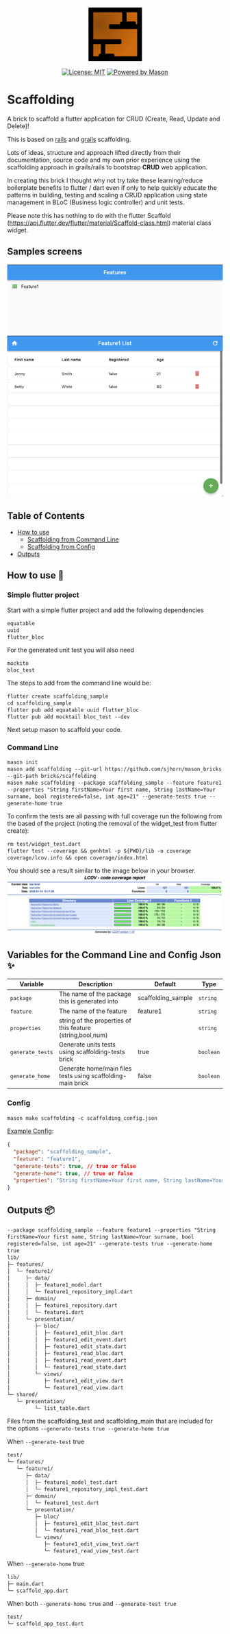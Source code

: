 <p align="center">
<img src="https://raw.githubusercontent.com/sjhorn/scaffolding/master/assets/scaffolding_full.png" height="125" alt="scaffolding logo" />
</p>

<p align="center">
<a href="https://opensource.org/licenses/MIT"><img src="https://img.shields.io/badge/license-MIT-purple.svg" alt="License: MIT"></a>
<a href="https://github.com/felangel/mason"><img src="https://img.shields.io/endpoint?url=https%3A%2F%2Ftinyurl.com%2Fmason-badge" alt="Powered by Mason"></a>
</p>

# Scaffolding

A brick to scaffold a flutter application for CRUD (Create, Read, Update and Delete)!

This is based on [rails](https://guides.rubyonrails.org/v3.2/getting_started.html#getting-up-and-running-quickly-with-scaffolding) and [grails](https://docs.grails.org/5.2.5/guide/single.html#scaffolding) scaffolding.

Lots of ideas, structure and approach lifted directly from their documentation, source code and my own prior experience using the scaffolding approach in grails/rails to bootstrap **CRUD** web application. 

In creating this brick I thought why not try take these learning/reduce boilerplate benefits to flutter / dart even if only to help quickly educate the patterns in building, testing and scaling a CRUD application using  state management in BLoC (Business logic controller) and unit tests. 

Please note this has nothing to do with the flutter Scaffold (https://api.flutter.dev/flutter/material/Scaffold-class.html) material class widget.

## Samples screens

![Home Scaffolding](home_scaffold.png)
![Feature Scaffolding](feature1_scaffold.png)


## Table of Contents

- [How to use](#how-to-use-🚀)
  - [Scaffolding from Command Line](#command-line)
  - [Scaffolding from Config](#config)
- [Outputs](#outputs)

## How to use 🚀

### Simple flutter project

Start with a simple flutter project and add the following dependencies

```
equatable
uuid
flutter_bloc
```
For the generated unit test you will also need
```
mockito
bloc_test
```

The steps to add from the command line would be:
```
flutter create scaffolding_sample
cd scaffolding_sample
flutter pub add equatable uuid flutter_bloc
flutter pub add mocktail bloc_test --dev
```
Next setup mason to scaffold your code.

### Command Line

```
mason init
mason add scaffolding --git-url https://github.com/sjhorn/mason_bricks --git-path bricks/scaffolding
mason make scaffolding --package scaffolding_sample --feature feature1 --properties "String firstName=Your first name, String lastName=Your surname, bool registered=false, int age=21" --generate-tests true --generate-home true
```

To confirm the tests are all passing with full coverage run the following from the based of the project (noting the removal of the widget_test from flutter create):
```
rm test/widget_test.dart 
flutter test --coverage && genhtml -p ${PWD}/lib -o coverage coverage/lcov.info && open coverage/index.html
```
You should see a result similar to the image below in your browser. 
![Unit Test generation](test_coverage.png)

## Variables for the Command Line and Config Json ✨

| Variable         | Description                                                | Default                                   | Type     |
| -----------------| ---------------------------------------------------------- | ----------------------------------------- | -------- |
| `package`        | The name of the package this is generated into             | scaffolding_sample                        | `string` |
| `feature`        | The name of the feature                                    | feature1                                  | `string` |
| `properties`     | string of the properties of this feature (string,bool,num) |                                           | `string` |
| `generate_tests` | Generate units tests using scaffolding-tests brick         | true                                      | `boolean`   |
| `generate_home`  | Generate home/main files tests using scaffolding-main brick| false                                     | `boolean`   |
### Config

`mason make scaffolding -c scaffolding_config.json`

[Example Config](https://github.com/sjhorn/mason_bricks/tree/main/bricks/scaffolding/config_template.json):

```json
{
  "package": "scaffolding_sample",
  "feature": "feature1",
  "generate-tests": true, // true or false
  "generate-home": true, // true or false
  "properties": "String firstName=Your first name, String lastName=Your surname, bool registered=false, int age=21"
}
```

## Outputs 📦

```
--package scaffolding_sample --feature feature1 --properties "String firstName=Your first name, String lastName=Your surname, bool registered=false, int age=21" --generate-tests true --generate-home true
lib/
├─ features/
│  └─ feature1/
│     ├─ data/
│     │  ├─ feature1_model.dart
│     │  └─ feature1_repository_impl.dart
│     ├─ domain/
│     │  ├─ feature1_repository.dart
│     │  └─ feature1.dart
│     └─ presentation/
│        ├─ bloc/
│        │  ├─ feature1_edit_bloc.dart
│        │  ├─ feature1_edit_event.dart
│        │  ├─ feature1_edit_state.dart
│        │  ├─ feature1_read_bloc.dart
│        │  ├─ feature1_read_event.dart
│        │  └─ feature1_read_state.dart
│        └─ views/
│           ├─ feature1_edit_view.dart
│           └─ feature1_read_view.dart
└─ shared/
   └─ presentation/
         └─ list_table.dart
```

Files from the scaffolding_test and scaffolding_main that are included for the options `--generate-tests true --generate-home true`

When `--generate-test` true
```
test/
└─ features/
   └─ feature1/
      ├─ data/
      │  ├─ feature1_model_test.dart
      │  └─ feature1_repository_impl_test.dart
      ├─ domain/
      │  └─ feature1_test.dart
      └─ presentation/
         ├─ bloc/
         │  ├─ feature1_edit_bloc_test.dart
         │  └─ feature1_read_bloc_test.dart
         └─ views/
            ├─ feature1_edit_view_test.dart
            └─ feature1_read_view_test.dart
```

When `--generate-home` true
```
lib/
├─ main.dart
└─ scaffold_app.dart
```

When both `--generate-home true` and `--generate-test true`
```
test/
└─ scaffold_app_test.dart
```
